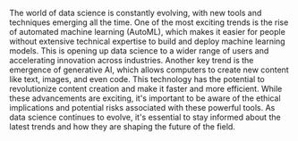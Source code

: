 The world of data science is constantly evolving, with new tools and techniques emerging all the time. One of the most exciting trends is the rise of automated machine learning (AutoML), which makes it easier for people without extensive technical expertise to build and deploy machine learning models. This is opening up data science to a wider range of users and accelerating innovation across industries. Another key trend is the emergence of generative AI, which allows computers to create new content like text, images, and even code. This technology has the potential to revolutionize content creation and make it faster and more efficient. While these advancements are exciting, it's important to be aware of the ethical implications and potential risks associated with these powerful tools. As data science continues to evolve, it's essential to stay informed about the latest trends and how they are shaping the future of the field.